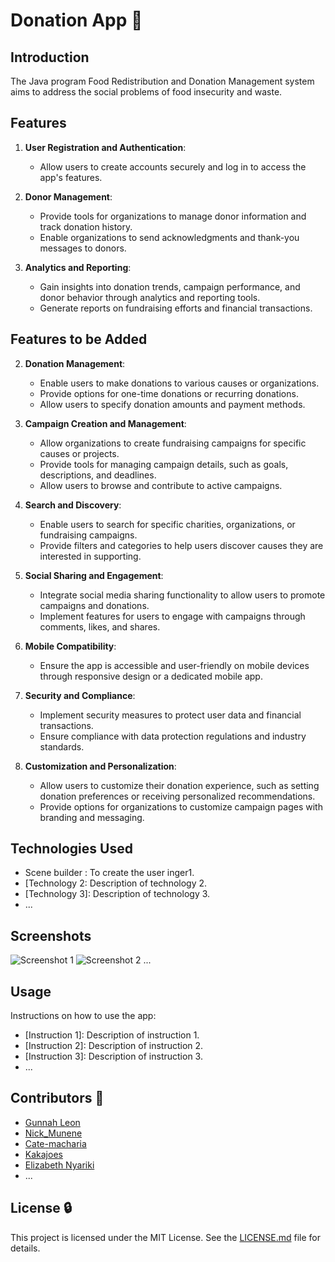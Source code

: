 # Donation App :palms_up_together:

## Introduction
The Java program Food Redistribution and Donation Management system aims to address the social problems of food insecurity and waste.

## Features

1. **User Registration and Authentication**:
   - Allow users to create accounts securely and log in to access the app's features.

6. **Donor Management**:
   - Provide tools for organizations to manage donor information and track donation history.
   - Enable organizations to send acknowledgments and thank-you messages to donors.

7. **Analytics and Reporting**:
   - Gain insights into donation trends, campaign performance, and donor behavior through analytics and reporting tools.
   - Generate reports on fundraising efforts and financial transactions.

## Features to be Added

2. **Donation Management**:
   - Enable users to make donations to various causes or organizations.
   - Provide options for one-time donations or recurring donations.
   - Allow users to specify donation amounts and payment methods.

3. **Campaign Creation and Management**:
   - Allow organizations to create fundraising campaigns for specific causes or projects.
   - Provide tools for managing campaign details, such as goals, descriptions, and deadlines.
   - Allow users to browse and contribute to active campaigns.

4. **Search and Discovery**:
   - Enable users to search for specific charities, organizations, or fundraising campaigns.
   - Provide filters and categories to help users discover causes they are interested in supporting.

5. **Social Sharing and Engagement**:
   - Integrate social media sharing functionality to allow users to promote campaigns and donations.
   - Implement features for users to engage with campaigns through comments, likes, and shares.

8. **Mobile Compatibility**:
   - Ensure the app is accessible and user-friendly on mobile devices through responsive design or a dedicated mobile app.

9. **Security and Compliance**:
   - Implement security measures to protect user data and financial transactions.
   - Ensure compliance with data protection regulations and industry standards.

10. **Customization and Personalization**:
    - Allow users to customize their donation experience, such as setting donation preferences or receiving personalized recommendations.
    - Provide options for organizations to customize campaign pages with branding and messaging.


## Technologies Used
- Scene builder : To create the user inger1.
- [Technology 2: Description of technology 2.
- [Technology 3]: Description of technology 3.
- ...

## Screenshots
![Screenshot 1](screenshot1.png)
![Screenshot 2](screenshot2.png)
...


## Usage
Instructions on how to use the app:
- [Instruction 1]: Description of instruction 1.
- [Instruction 2]: Description of instruction 2.
- [Instruction 3]: Description of instruction 3.
- ...

## Contributors :handshake:

- [Gunnah Leon](https://github.com/Sir-Leon1)
- [Nick_Munene](https://github.com/NickM101)
- [Cate-macharia](https://github.com/Cate-macharia)
- [Kakajoes](https://github.com/Kakajoes)
- [Elizabeth Nyariki](https://github.com/leeyz4)
- ...


## License :lock:
This project is licensed under the MIT License. See the [LICENSE.md](LICENSE.md) file for details.
